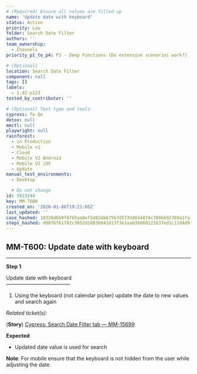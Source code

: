 ```yaml
---
# (Required) Ensure all values are filled up
name: 'Update date with keyboard'
status: Active
priority: Low
folder: Search Date Filter
authors: ''
team_ownership:
  - Channels
priority_p1_to_p4: P3 - Deep Functions (Do extensive scenarios work?)

# (Optional)
location: Search Date Filter
component: null
tags: []
labels:
  - 1.42-p123
tested_by_contributor: ''

# (Optional) Test type and tools
cypress: To Do
detox: null
mmctl: null
playwright: null
rainforest:
  - in Production
  - Mobile v1
  - Cloud
  - Mobile V2 Android
  - Mobile V2 iOS
  - Update
manual_test_environments:
  - Desktop

  # Do not change
id: 3923244
key: MM-T600
created_on: '2020-01-06T19:21:05Z'
last_updated: ''
case_hashed: 1022bd6b9f8765aa8ef5d824b675b7d573d4834874c704b692769a1fa12c65f7c28aa939d73de16da17a2e3145c306f3
steps_hashed: d08fbf61782c3052d2d03b841d13f3e1aab3b860121637ed1c11d4d9ffdd8511d01ccae6029a8b6d9dfe99af9b1c0518
---
```


<!-- (Auto-generated) Based on frontmatter's "key" and "name" -->

## MM-T600: Update date with keyboard

---

**Step 1**

Update date with keyboard\
–––––––––––––––––––––––––

1. Using the keyboard (not calendar picker) update the date to new values and search again

_Related ticket(s):_

(**Story**) [Cypress: Search Date Filter tab — MM-15699](https://mattermost.atlassian.net/browse/MM-15699)

**Expected**

- Updated date value is used for search

**Note**: For mobile ensure that the keyboard is not hidden from the user while adjusting the date.

